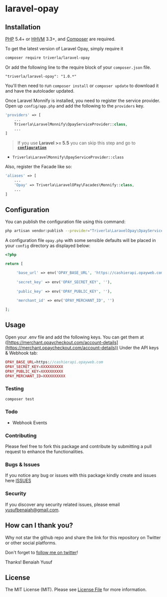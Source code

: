 # laravel-opay

## Installation

[PHP](https://php.net) 5.4+ or [HHVM](http://hhvm.com) 3.3+, and [Composer](https://getcomposer.org) are required.

To get the latest version of Laravel Opay, simply require it

```bash
composer require triverla/laravel-opay
```

Or add the following line to the require block of your `composer.json` file.

```
"triverla/laravel-opay": "1.0.*"
```

You'll then need to run `composer install` or `composer update` to download it and have the autoloader updated.



Once Laravel Monnify is installed, you need to register the service provider. Open up `config/app.php` and add the following to the `providers` key.

```php
'providers' => [
    ...
    Triverla\LaravelMonnify\OpayServiceProvider::class,
    ...
]
```

> If you use **Laravel >= 5.5** you can skip this step and go to [**`configuration`**](https://github.com/triverla/laravel-opay#configuration)

* `Triverla\LaravelMonnify\OpayServiceProvider::class`

Also, register the Facade like so:

```php
'aliases' => [
    ...
    'Opay' => Triverla\LaravelOPay\Facades\Monnify::class,
    ...
]
```

## Configuration

You can publish the configuration file using this command:

```bash
php artisan vendor:publish --provider="Triverla\LaravelOpay\OpayServiceProvider"
```
A configuration file `opay.php` with some sensible defaults will be placed in your `config` directory as displayed below:

```php
<?php

return [

     'base_url' => env('OPAY_BASE_URL', 'https://cashierapi.opayweb.com'),
     
     'secret_key' => env('OPAY_SECRET_KEY', ''),
    
     'public_key' => env('OPAY_PUBLIC_KEY', ''),
    
     'merchant_id' => env('OPAY_MERCHANT_ID', '')

];
```

## Usage

Open your .env file and add the following keys. You can get them at ([https://merchant.opaycheckout.com/account-details](https://merchant.opaycheckout.com/account-details)) Under the API keys & Webhook tab:

```php
OPAY_BASE_URL=https://cashierapi.opayweb.com
OPAY_SECRET_KEY=XXXXXXXXXX
OPAY_PUBLIC_KEY=XXXXXXXXXX
OPAY_MERCHANT_ID=XXXXXXXXXX
```

### Testing

``` bash
composer test
```

### Todo

* Webhook Events

### Contributing

Please feel free to fork this package and contribute by submitting a pull request to enhance the functionalities.

### Bugs & Issues

If you notice any bug or issues with this package kindly create and issues here [ISSUES](https://github.com/triverla/laravel-monnify/issues)

### Security

If you discover any security related issues, please email yusufbenaiah@gmail.com.

## How can I thank you?

Why not star the github repo and share the link for this repository on Twitter or other social platforms.

Don't forget to [follow me on twitter](https://twitter.com/benaiah_yusuf)!

Thanks!
Benaiah Yusuf

## License

The MIT License (MIT). Please see [License File](LICENSE.md) for more information.
